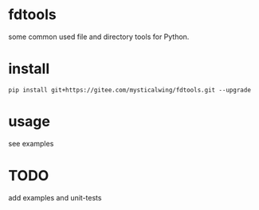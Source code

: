 # fdtools
some common used file and directory tools for Python.

# install
`pip install git+https://gitee.com/mysticalwing/fdtools.git --upgrade`

# usage
see examples

# TODO
add examples and unit-tests
